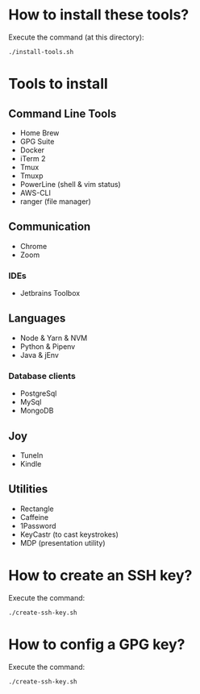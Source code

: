 # How to install these tools?

Execute the command (at this directory):
```shell
./install-tools.sh
```

# Tools to install

## Command Line Tools
- Home Brew
- GPG Suite
- Docker
- iTerm 2
- Tmux
- Tmuxp
- PowerLine (shell & vim status)
- AWS-CLI
- ranger (file manager)

## Communication
- Chrome
- Zoom

### IDEs
- Jetbrains Toolbox

## Languages
- Node & Yarn & NVM
- Python & Pipenv
- Java & jEnv

### Database clients
- PostgreSql
- MySql
- MongoDB

## Joy
- TuneIn
- Kindle

## Utilities
- Rectangle
- Caffeine
- 1Password
- KeyCastr (to cast keystrokes)
- MDP (presentation utility)

# How to create an SSH key?

Execute the command:

```shell
./create-ssh-key.sh
```

# How to config a GPG key?

Execute the command:

```shell
./create-ssh-key.sh
```
